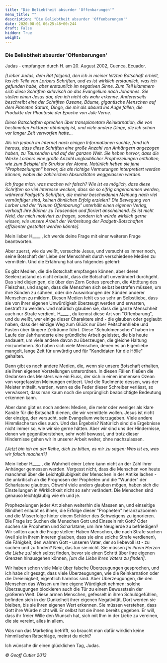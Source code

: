 ```yaml
---
title: "Die Beliebtheit absurder 'Offenbarungen'"
menu_title: ""
description: "Die Beliebtheit absurder 'Offenbarungen'"
date: 2020-08-01 06:25:48+00:244
draft: False
hidden: True
weight:
---
```

### Die Beliebtheit absurder 'Offenbarungen'

Judas - empfangen durch H. am 20. August 2002, Cuenca, Ecuador.

*[Lieber Judas, dem Rat folgend, den ich in meiner letzten Botschaft erhielt, las ich Teile von Lorbers Schriften, und es ist wirklich erstaunlich, was ich gefunden habe, aber erstaunlich im negativen Sinne. Zum Teil klammern sich diese Schriften sklavisch an das Evangelium nach Johannes. Sie stellen einen Jesus dar, den ich nicht als wahr erkenne. Andererseits beschreibt eine der Schriften Ozeane, Bäume, gigantische Menschen auf dem Planeten Saturn, Dinge, die mir als absurd ins Auge fallen, die Produkte der Phantasie der Epoche von Jule Verne.*

*Diese Botschaften sprechen über transplanetare Reinkarnation, die von bestimmten Faktoren abhängig ist, und viele andere Dinge, die ich schon vor langer Zeit verworfen hatte...*

*Als ich jedoch im Internet nach einigen Informationen suchte, fand ich heraus, dass diese Schriften eine große Anzahl von Anhängern angezogen haben, zu Tausenden und auf der ganzen Welt. Sie heben hervor, dass die Werke Lorbers eine große Anzahl unglaublicher Prophezeiungen enthalten, wie zum Beispiel die Struktur der Atome. Natürlich heben sie jene "Prophezeiungen" hervor, die als richtige Vermutungen interpretiert werden können, wobei die zahlreichen Absurditäten weggelassen werden.*

*Ich frage mich, was machen wir falsch? Wie ist es möglich, dass diese Schriften so viel Interesse wecken, dass sie so eifrig angenommen werden, während Padgett's Schriften, die meiner bescheidenen Meinung nach viel vernünftiger sind, keinen ähnlichen Erfolg erzielen? Die Bewegung von Lorber und der "Neuen Offenbarung" unterhält einen eigenen Verlag, verkauft ihre Bücher zu Tausenden und floriert anscheinend. Es ist nicht Neid, der mich motiviert zu fragen, sondern ich würde wirklich gerne wissen, wie unsere Arbeit der Verbreitung der Padgett-Botschaften effizienter gestaltet werden könnte].*

Mein lieber H____ , ich werde deine Frage mit einer weiteren Frage beantworten.

Aber zuerst, wie du weißt, versuchte Jesus, und versucht es immer noch, seine Botschaft der Liebe der Menschheit durch verschiedene Medien zu vermitteln. Und die Erfahrung hat uns folgendes gelehrt:

Es gibt Medien, die die Botschaft empfangen können, aber deren Seelenzustand es nicht erlaubt, dass die Botschaft unverändert durchgeht. Das sind diejenigen, die über den Zorn Gottes sprechen, die Abtötung des Fleisches, und sagen, dass die Menschen sich selbst bestrafen müssen, um ihre Sünden zu sühnen, oder die Auswirkungen der Sünden anderer Menschen zu mildern. Diesen Medien fehlt es so sehr an Selbstliebe, dass sie von ihrer eigenen Unwürdigkeit überzeugt werden und erwarten, bestraft zu werden. Und natürlich glauben sie, dass die ganze Menschheit auch nur Strafe verdient. H____ , du kennst diese Art von "Offenbarung", und du weißt, wer einige dieser Charaktere sind - die glauben oder geglaubt haben, dass der einzige Weg zum Glück nur über Peitschenhiebe und Fasten über längere Zeiträume führt. Diese "Schuldmenschen" haben im Laufe der Jahrhunderte eine gründliche Arbeit geleistet, die bis heute andauert, um viele andere davon zu überzeugen, die gleiche Haltung einzunehmen. So haben sich viele Menschen, denen es an Eigenliebe mangelt, lange Zeit für unwürdig und für "Kandidaten für die Hölle" gehalten.

Dann gibt es noch andere Medien, die, wenn sie unsere Botschaft erhalten, sie ihren eigenen Vorstellungen unterordnen. In diesen Fällen fließen die Gedanken des Meisters wie ein Fluss, der sich in einen immensen Ozean von vorgefassten Meinungen entleert. Und die Rudimente dessen, was der Meister mitteilt, werden, wenn es die Feder dieser Schreiber verlässt, so verwässert, dass man kaum noch die ursprünglich beabsichtigte Bedeutung erkennen kann.

Aber dann gibt es noch andere: Medien, die mehr oder weniger als klare Kanäle für die Botschaft dienen, die wir vermitteln wollen. Jesus ist nicht der einzige, der versucht, sein Evangelium weiterzugeben. Viele andere Himmlische tun dies auch. Und das Ergebnis? Natürlich sind die Ergebnisse nicht immer so, wie wir sie gerne hätten. Aber wir sind uns der Hindernisse, denen wir gegenüberstehen, sehr wohl bewusst, und trotz dieser Hindernisse gehen wir in unserer Arbeit weiter, ohne nachzulassen.

*[Jetzt bin ich an der Reihe, dich zu bitten, es mir zu sagen: Was ist es, was wir falsch machen?]*

Mein lieber H____ , die Wahrheit einer Lehre kann nicht an der Zahl ihrer Anhänger gemessen werden. Vergesst nicht, dass die Menschen von heute manchmal über die Leichtgläubigkeit der Menschen in der Antike lachen - die unkritisch an die Prognosen der Propheten und die "Wunder" der Scharlatane glaubten. Obwohl viele anders glauben mögen, haben sich die Einstellungen in Wirklichkeit nicht so sehr verändert. Die Menschen sind genauso leichtgläubig wie eh und je.

Prophezeiungen jeder Art ziehen weiterhin die Massen an, und einseitige Blindheit erlaubt es ihnen, die Erfolge dieser "Propheten" heranzuzoomen und die Misserfolge hinter einem Schleier des Schweigens zu ignorieren. Die Frage ist: Suchen die Menschen Gott und Einssein mit Gott? Oder suchen sie Propheten und Scharlatane, um ihre Neugierde zu befriedigen? Wir sollten auch die Frage stellen: Haben Menschen, die nach Strafe suchen (weil sie in ihrem Inneren glauben, dass sie eine solche Strafe verdienen), die Fähigkeit, den wahren Gott - unseren Vater, der so liebevoll ist - zu suchen und zu finden? Nein, das tun sie nicht. Sie müssen *[in ihrem Herzen die Liebe zu]* sich selbst finden, bevor sie einen Schritt über ihre eigenen Grenzen hinausgehen können, *[um die Liebe ihres Vaters zu finden]*.

Wir haben schon viele Male über falsche Überzeugungen gesprochen, und ich habe dir gesagt, dass viele Überzeugungen, wie die Reinkarnation oder die Dreieinigkeit, eigentlich harmlos sind. Aber Überzeugungen, die den Menschen das Wissen um ihre eigene Würdigkeit nehmen: solche Überzeugungen blockieren auch die Tür zu einem Bewusstsein der größeren Welt. Diese armen Menschen, gefesselt in ihren Schuldgefühlen, befinden sich in der Dunkelheit ihrer eigenen Negativität. Dort werden sie bleiben, bis sie ihren eigenen Wert erkennen. Sie müssen verstehen, dass Gott ihre Würde nicht will. Er selbst hat sie ihnen bereits gegeben. Er will, dass ihr freier Wille den Wunsch hat, sich mit Ihm in der Liebe zu vereinen, die sie vereint, alles in allem.

Was nun das Marketing betrifft, so braucht man dafür wirklich keine himmlischen Ratschläge, meinst du nicht?

Ich wünsche dir einen glücklichen Tag, Judas.

*© Geoff Cutler 2013*

